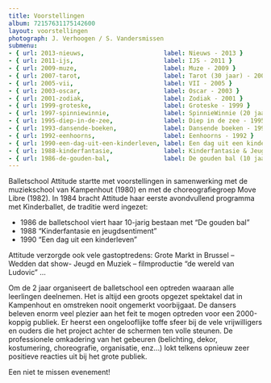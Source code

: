 ```yaml
---
title: Voorstellingen
album: 72157631175142600
layout: voorstellingen
photograph: J. Verhoogen / S. Vandersmissen
submenu:
- { url: 2013-nieuws,                      label: Nieuws - 2013 }
- { url: 2011-ijs,                         label: IJS - 2011 }
- { url: 2009-muze,                        label: Muze - 2009 }
- { url: 2007-tarot,                       label: Tarot (30 jaar) - 2007 }
- { url: 2005-vii,                         label: VII - 2005 }
- { url: 2003-oscar,                       label: Oscar - 2003 }
- { url: 2001-zodiak,                      label: Zodiak - 2001 }
- { url: 1999-groteske,                    label: Groteske - 1999 }
- { url: 1997-spinniewinnie,               label: SpinnieWinnie (20 jaar) - 1997 }
- { url: 1995-diep-in-de-zee,              label: Diep in de zee - 1995 }
- { url: 1993-dansende-boeken,             label: Dansende boeken - 1993 }
- { url: 1992-eenhoorns,                   label: Eenhoorns - 1992 }
- { url: 1990-een-dag-uit-een-kinderleven, label: Een dag uit een kinderleven - 1990 }
- { url: 1988-kinderfantasie,              label: Kinderfantasie & Jeugdsentiment - 1988 }
- { url: 1986-de-gouden-bal,               label: De gouden bal (10 jaar) - 1986 }
---
```

Balletschool Attitude startte met voorstellingen in samenwerking met de muziekschool van Kampenhout (1980) en met de choreografiegroep Move Libre (1982). In 1984 bracht Attitude haar eerste avondvullend programma met Kinderballet, de traditie werd ingezet:

* 1986 de balletschool viert haar 10-jarig bestaan met “De gouden bal”
* 1988 “Kinderfantasie en jeugdsentiment”
* 1990 “Een dag uit een kinderleven”

Attitude verzorgde ook vele gastoptredens: Grote Markt in Brussel – Wedden dat show- Jeugd en Muziek – filmproductie “de wereld van Ludovic” ...

Om de 2 jaar organiseert de balletschool een optreden waaraan alle leerlingen deelnemen. Het is altijd een groots opgezet spektakel dat in Kampenhout en omstreken nooit ongemerkt voorbijgaat. De dansers beleven enorm veel plezier aan het feit te mogen optreden voor een 2000-koppig publiek. Er heerst een ongelooflijke toffe sfeer bij de vele vrijwilligers en ouders die het project achter de schermen ten volle steunen. De professionele omkadering van het gebeuren (belichting, dekor, kostumering, choreografie, organisatie, enz...) lokt telkens opnieuw zeer positieve reacties uit bij het grote publiek.

Een niet te missen evenement!
